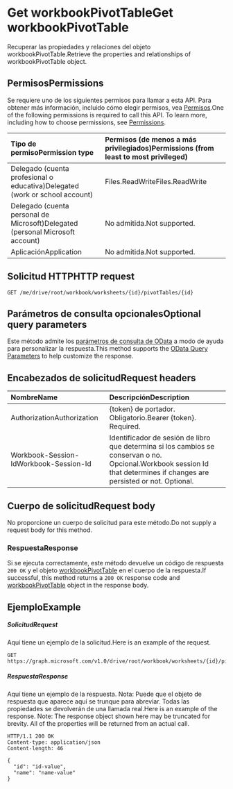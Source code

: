 # <a name="get-workbookpivottable"></a><span data-ttu-id="d7e16-101">Get workbookPivotTable</span><span class="sxs-lookup"><span data-stu-id="d7e16-101">Get workbookPivotTable</span></span>

<span data-ttu-id="d7e16-102">Recuperar las propiedades y relaciones del objeto workbookPivotTable.</span><span class="sxs-lookup"><span data-stu-id="d7e16-102">Retrieve the properties and relationships of workbookPivotTable object.</span></span>

## <a name="permissions"></a><span data-ttu-id="d7e16-103">Permisos</span><span class="sxs-lookup"><span data-stu-id="d7e16-103">Permissions</span></span>
<span data-ttu-id="d7e16-p101">Se requiere uno de los siguientes permisos para llamar a esta API. Para obtener más información, incluido cómo elegir permisos, vea [Permisos](../../../concepts/permissions_reference.md).</span><span class="sxs-lookup"><span data-stu-id="d7e16-p101">One of the following permissions is required to call this API. To learn more, including how to choose permissions, see [Permissions](../../../concepts/permissions_reference.md).</span></span>


|<span data-ttu-id="d7e16-106">Tipo de permiso</span><span class="sxs-lookup"><span data-stu-id="d7e16-106">Permission type</span></span>      | <span data-ttu-id="d7e16-107">Permisos (de menos a más privilegiados)</span><span class="sxs-lookup"><span data-stu-id="d7e16-107">Permissions (from least to most privileged)</span></span>              |
|:--------------------|:---------------------------------------------------------|
|<span data-ttu-id="d7e16-108">Delegado (cuenta profesional o educativa)</span><span class="sxs-lookup"><span data-stu-id="d7e16-108">Delegated (work or school account)</span></span> | <span data-ttu-id="d7e16-109">Files.ReadWrite</span><span class="sxs-lookup"><span data-stu-id="d7e16-109">Files.ReadWrite</span></span>    |
|<span data-ttu-id="d7e16-110">Delegado (cuenta personal de Microsoft)</span><span class="sxs-lookup"><span data-stu-id="d7e16-110">Delegated (personal Microsoft account)</span></span> | <span data-ttu-id="d7e16-111">No admitida.</span><span class="sxs-lookup"><span data-stu-id="d7e16-111">Not supported.</span></span>    |
|<span data-ttu-id="d7e16-112">Aplicación</span><span class="sxs-lookup"><span data-stu-id="d7e16-112">Application</span></span> | <span data-ttu-id="d7e16-113">No admitida.</span><span class="sxs-lookup"><span data-stu-id="d7e16-113">Not supported.</span></span> |

## <a name="http-request"></a><span data-ttu-id="d7e16-114">Solicitud HTTP</span><span class="sxs-lookup"><span data-stu-id="d7e16-114">HTTP request</span></span>
<!-- { "blockType": "ignored" } -->
```http
GET /me/drive/root/workbook/worksheets/{id}/pivotTables/{id}
```
## <a name="optional-query-parameters"></a><span data-ttu-id="d7e16-115">Parámetros de consulta opcionales</span><span class="sxs-lookup"><span data-stu-id="d7e16-115">Optional query parameters</span></span>
<span data-ttu-id="d7e16-116">Este método admite los [parámetros de consulta de OData](http://developer.microsoft.com/en-us/graph/docs/overview/query_parameters) a modo de ayuda para personalizar la respuesta.</span><span class="sxs-lookup"><span data-stu-id="d7e16-116">This method supports the [OData Query Parameters](http://developer.microsoft.com/en-us/graph/docs/overview/query_parameters) to help customize the response.</span></span>

## <a name="request-headers"></a><span data-ttu-id="d7e16-117">Encabezados de solicitud</span><span class="sxs-lookup"><span data-stu-id="d7e16-117">Request headers</span></span>
| <span data-ttu-id="d7e16-118">Nombre</span><span class="sxs-lookup"><span data-stu-id="d7e16-118">Name</span></span>      |<span data-ttu-id="d7e16-119">Descripción</span><span class="sxs-lookup"><span data-stu-id="d7e16-119">Description</span></span>|
|:----------|:----------|
| <span data-ttu-id="d7e16-120">Authorization</span><span class="sxs-lookup"><span data-stu-id="d7e16-120">Authorization</span></span>  | <span data-ttu-id="d7e16-p102">{token} de portador. Obligatorio.</span><span class="sxs-lookup"><span data-stu-id="d7e16-p102">Bearer {token}. Required.</span></span> |
| <span data-ttu-id="d7e16-123">Workbook-Session-Id</span><span class="sxs-lookup"><span data-stu-id="d7e16-123">Workbook-Session-Id</span></span>  | <span data-ttu-id="d7e16-p103">Identificador de sesión de libro que determina si los cambios se conservan o no. Opcional.</span><span class="sxs-lookup"><span data-stu-id="d7e16-p103">Workbook session Id that determines if changes are persisted or not. Optional.</span></span>|

## <a name="request-body"></a><span data-ttu-id="d7e16-126">Cuerpo de solicitud</span><span class="sxs-lookup"><span data-stu-id="d7e16-126">Request body</span></span>
<span data-ttu-id="d7e16-127">No proporcione un cuerpo de solicitud para este método.</span><span class="sxs-lookup"><span data-stu-id="d7e16-127">Do not supply a request body for this method.</span></span>
### <a name="response"></a><span data-ttu-id="d7e16-128">Respuesta</span><span class="sxs-lookup"><span data-stu-id="d7e16-128">Response</span></span>
<span data-ttu-id="d7e16-129">Si se ejecuta correctamente, este método devuelve un código de respuesta `200 OK` y el objeto [workbookPivotTable](../resources/workbookpivottable.md) en el cuerpo de la respuesta.</span><span class="sxs-lookup"><span data-stu-id="d7e16-129">If successful, this method returns a `200 OK` response code and [workbookPivotTable](../resources/workbookpivottable.md) object in the response body.</span></span>
## <a name="example"></a><span data-ttu-id="d7e16-130">Ejemplo</span><span class="sxs-lookup"><span data-stu-id="d7e16-130">Example</span></span>
##### <a name="request"></a><span data-ttu-id="d7e16-131">Solicitud</span><span class="sxs-lookup"><span data-stu-id="d7e16-131">Request</span></span>
<span data-ttu-id="d7e16-132">Aquí tiene un ejemplo de la solicitud.</span><span class="sxs-lookup"><span data-stu-id="d7e16-132">Here is an example of the request.</span></span>
<!-- {
  "blockType": "request",
  "name": "get_workbookpivottable"
}-->
```http
GET https://graph.microsoft.com/v1.0/drive/root/workbook/worksheets/{id}/pivotTables/{id}
```
##### <a name="response"></a><span data-ttu-id="d7e16-133">Respuesta</span><span class="sxs-lookup"><span data-stu-id="d7e16-133">Response</span></span>
<span data-ttu-id="d7e16-p104">Aquí tiene un ejemplo de la respuesta. Nota: Puede que el objeto de respuesta que aparece aquí se trunque para abreviar. Todas las propiedades se devolverán de una llamada real.</span><span class="sxs-lookup"><span data-stu-id="d7e16-p104">Here is an example of the response. Note: The response object shown here may be truncated for brevity. All of the properties will be returned from an actual call.</span></span>
<!-- {
  "blockType": "response",
  "truncated": true,
  "@odata.type": "microsoft.graph.workbookPivotTable"
} -->
```http
HTTP/1.1 200 OK
Content-type: application/json
Content-length: 46

{
  "id": "id-value",
  "name": "name-value"
}
```
